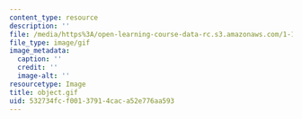 ```yaml
---
content_type: resource
description: ''
file: /media/https%3A/open-learning-course-data-rc.s3.amazonaws.com/1-124j-foundations-of-software-engineering-fall-2000/532734fcf00137914caca52e776aa593_object.gif
file_type: image/gif
image_metadata:
  caption: ''
  credit: ''
  image-alt: ''
resourcetype: Image
title: object.gif
uid: 532734fc-f001-3791-4cac-a52e776aa593
---
```

